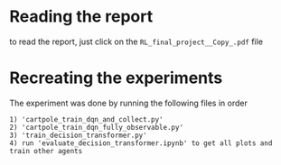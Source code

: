 # Reading the report

to read the report, just click on the `RL_final_project__Copy_.pdf` file

# Recreating the experiments
The experiment was done by running the following files in order

    1) 'cartpole_train_dqn_and_collect.py'
    2) 'cartpole_train_dqn_fully_observable.py'
    3) 'train_decision_transformer.py'
    4) run 'evaluate_decision_transformer.ipynb' to get all plots and train other agents


    
